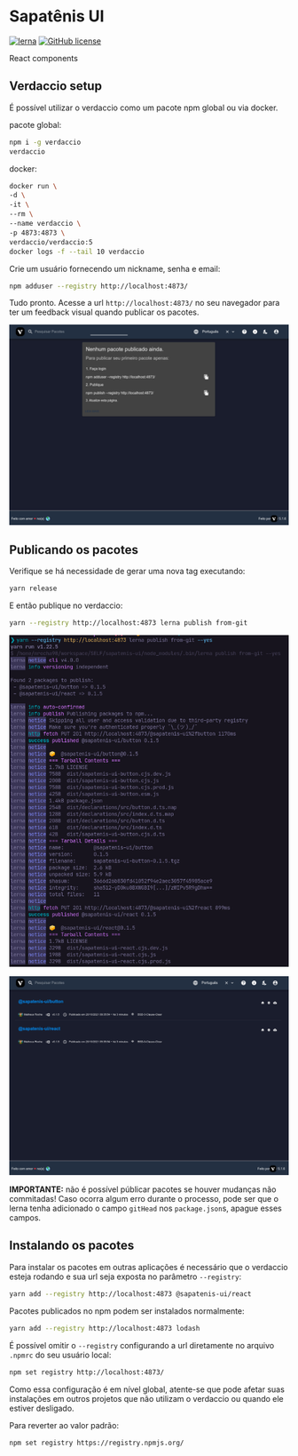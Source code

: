 # Sapatênis UI

[![lerna](https://img.shields.io/badge/maintained%20with-lerna-cc00ff.svg)](https://lerna.js.org/)
[![GitHub license](https://img.shields.io/github/license/mrocha98/sapatenis-ui)](https://github.com/mrocha98/sapatenis-ui/blob/main/LICENSE)

React components

## Verdaccio setup

É possível utilizar o verdaccio como um pacote npm global ou via docker.

pacote global:

```sh
npm i -g verdaccio
verdaccio
```

docker:

```sh
docker run \
-d \
-it \
--rm \
--name verdaccio \
-p 4873:4873 \
verdaccio/verdaccio:5
docker logs -f --tail 10 verdaccio
```

Crie um usuário fornecendo um nickname, senha e email:

```sh
npm adduser --registry http://localhost:4873/
```

Tudo pronto. Acesse a url `http://localhost:4873/` no seu navegador para ter um feedback visual quando publicar os pacotes.

![tela do verdaccio indicando que não há pacotes publicados](.github/images/verdaccio-no-packages.png)

## Publicando os pacotes

Verifique se há necessidade de gerar uma nova tag executando:

```sh
yarn release
```

E então publique no verdaccio:

```sh
yarn --registry http://localhost:4873 lerna publish from-git
```

![terminal executando o comando de publish](.github/images/verdaccio-publish.png)

![pacotes publicados no verdaccio](.github/images/verdaccio-packages.png)

**IMPORTANTE:** não é possível públicar pacotes se houver mudanças não commitadas!
Caso ocorra algum erro durante o processo, pode ser que o lerna tenha adicionado o campo `gitHead` nos `package.json`s, apague esses campos.

## Instalando os pacotes

Para instalar os pacotes em outras aplicações é necessário que o verdaccio esteja rodando e sua url seja exposta no parâmetro `--registry`:

```sh
yarn add --registry http://localhost:4873 @sapatenis-ui/react
```

Pacotes publicados no npm podem ser instalados normalmente:

```sh
yarn add --registry http://localhost:4873 lodash
```

É possível omitir o `--registry` configurando a url diretamente no arquivo `.npmrc` do seu usuário local:

```sh
npm set registry http://localhost:4873/
```

Como essa configuração é em nível global, atente-se que pode afetar suas instalações em outros projetos que não utilizam o verdaccio ou quando ele estiver desligado.

Para reverter ao valor padrão:

```sh
npm set registry https://registry.npmjs.org/
```

